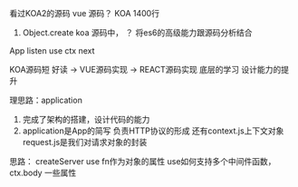 
看过KOA2的源码
vue 源码？ KOA 1400行
1. Object.create koa 源码中，  ？
将es6的高级能力跟源码分析结合

App  listen  use  ctx  next

KOA源码短 好读 -> VUE源码实现 -> REACT源码实现
底层的学习 设计能力的提升

理思路：application
1. 完成了架构的搭建，设计代码的能力
2. application是App的简写  负责HTTP协议的形成 还有context.js上下文对象 request.js是我们对请求对象的封装

思路：  createServer   use fn作为对象的属性
use如何支持多个中间件函数，   ctx.body 一些属性
